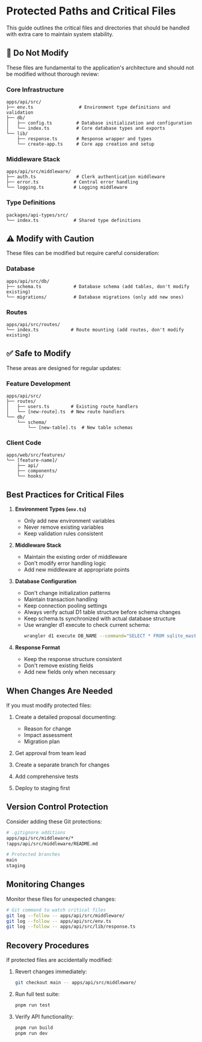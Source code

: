 # Protected Paths and Critical Files

This guide outlines the critical files and directories that should be handled with extra care to maintain system stability.

## 🚫 Do Not Modify

These files are fundamental to the application's architecture and should not be modified without thorough review:

### Core Infrastructure
```
apps/api/src/
├── env.ts                 # Environment type definitions and validation
├── db/
│   ├── config.ts         # Database initialization and configuration
│   └── index.ts          # Core database types and exports
└── lib/
    ├── response.ts       # Response wrapper and types
    └── create-app.ts     # Core app creation and setup
```

### Middleware Stack
```
apps/api/src/middleware/
├── auth.ts               # Clerk authentication middleware
├── error.ts             # Central error handling
└── logging.ts           # Logging middleware
```

### Type Definitions
```
packages/api-types/src/
└── index.ts             # Shared type definitions
```

## ⚠️ Modify with Caution

These files can be modified but require careful consideration:

### Database
```
apps/api/src/db/
├── schema.ts            # Database schema (add tables, don't modify existing)
└── migrations/          # Database migrations (only add new ones)
```

### Routes
```
apps/api/src/routes/
└── index.ts            # Route mounting (add routes, don't modify existing)
```

## ✅ Safe to Modify

These areas are designed for regular updates:

### Feature Development
```
apps/api/src/
├── routes/
│   ├── users.ts        # Existing route handlers
│   └── [new-route].ts  # New route handlers
└── db/
    └── schema/
        └── [new-table].ts  # New table schemas
```

### Client Code
```
apps/web/src/features/
└── [feature-name]/
    ├── api/
    ├── components/
    └── hooks/
```

## Best Practices for Critical Files

1. **Environment Types (`env.ts`)**
   - Only add new environment variables
   - Never remove existing variables
   - Keep validation rules consistent

2. **Middleware Stack**
   - Maintain the existing order of middleware
   - Don't modify error handling logic
   - Add new middleware at appropriate points

3. **Database Configuration**
   - Don't change initialization patterns
   - Maintain transaction handling
   - Keep connection pooling settings
   - Always verify actual D1 table structure before schema changes
   - Keep schema.ts synchronized with actual database structure
   - Use wrangler d1 execute to check current schema:
     ```bash
     wrangler d1 execute DB_NAME --command="SELECT * FROM sqlite_master WHERE type='table'"
     ```

4. **Response Format**
   - Keep the response structure consistent
   - Don't remove existing fields
   - Add new fields only when necessary

## When Changes Are Needed

If you must modify protected files:

1. Create a detailed proposal documenting:
   - Reason for change
   - Impact assessment
   - Migration plan

2. Get approval from team lead

3. Create a separate branch for changes

4. Add comprehensive tests

5. Deploy to staging first

## Version Control Protection

Consider adding these Git protections:

```bash
# .gitignore additions
apps/api/src/middleware/*
!apps/api/src/middleware/README.md

# Protected branches
main
staging
```

## Monitoring Changes

Monitor these files for unexpected changes:

```bash
# Git command to watch critical files
git log --follow -- apps/api/src/middleware/
git log --follow -- apps/api/src/env.ts
git log --follow -- apps/api/src/lib/response.ts
```

## Recovery Procedures

If protected files are accidentally modified:

1. Revert changes immediately:
   ```bash
   git checkout main -- apps/api/src/middleware/
   ```

2. Run full test suite:
   ```bash
   pnpm run test
   ```

3. Verify API functionality:
   ```bash
   pnpm run build
   pnpm run dev
   ``` 